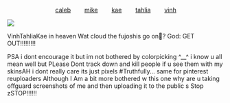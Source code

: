 
        [caleb](https://github.com/zombehattack)   [mike](https://github.com/mkeitstop)   [kae](https://github.com/akutaguro)   [tahlia](https://github.com/FIeshwater)   [vinh](https://github.com/skincarver) 

   ![](https://files.catbox.moe/dzsirv.webp)


VinhTahliaKae in heaven Wat cloud the fujoshis go on👀?
God: GET OUT!!!!!!!!!


PSA i dont encourage it but im not bothered by colorpicking ^__^ i know u all mean well but PLease Dont track down and kill people if u see them with my skinsAH i dont really care its just pixels #Truthfully... same for pinterest reuploaders Although I Am a bit more bothered w this one  why are u taking offguard screenshots of me and then uploading it to the public s Stop  zSTOP!!!!!!
